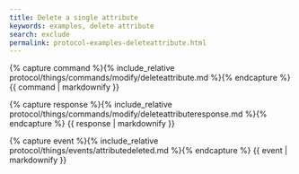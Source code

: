 ```yaml
---
title: Delete a single attribute
keywords: examples, delete attribute
search: exclude
permalink: protocol-examples-deleteattribute.html
---
```


{% capture command %}{% include_relative protocol/things/commands/modify/deleteattribute.md %}{% endcapture %}
{{ command | markdownify }}

{% capture response %}{% include_relative protocol/things/commands/modify/deleteattributeresponse.md %}{% endcapture %}
{{ response | markdownify }}

{% capture event %}{% include_relative protocol/things/events/attributedeleted.md %}{% endcapture %}
{{ event | markdownify }}

